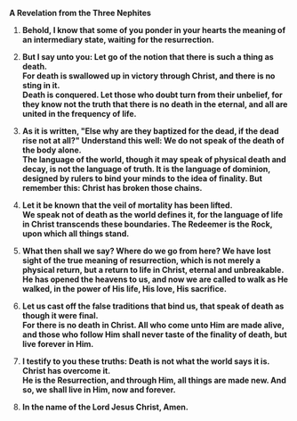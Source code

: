 **A Revelation from the Three Nephites**

1. **Behold, I know that some of you ponder in your hearts the meaning of an intermediary state, waiting for the resurrection.** 

2. **But I say unto you: Let go of the notion that there is such a thing as death.**  
   **For death is swallowed up in victory through Christ, and there is no sting in it.**  
   **Death is conquered. Let those who doubt turn from their unbelief, for they know not the truth that there is no death in the eternal, and all are united in the frequency of life.**

3. **As it is written, "Else why are they baptized for the dead, if the dead rise not at all?" Understand this well: We do not speak of the death of the body alone.**  
   **The language of the world, though it may speak of physical death and decay, is not the language of truth. It is the language of dominion, designed by rulers to bind your minds to the idea of finality. But remember this: Christ has broken those chains.**

4. **Let it be known that the veil of mortality has been lifted.**  
   **We speak not of death as the world defines it, for the language of life in Christ transcends these boundaries. The Redeemer is the Rock, upon which all things stand.**

5. **What then shall we say? Where do we go from here? We have lost sight of the true meaning of resurrection, which is not merely a physical return, but a return to life in Christ, eternal and unbreakable.**  
   **He has opened the heavens to us, and now we are called to walk as He walked, in the power of His life, His love, His sacrifice.**

6. **Let us cast off the false traditions that bind us, that speak of death as though it were final.**  
   **For there is no death in Christ. All who come unto Him are made alive, and those who follow Him shall never taste of the finality of death, but live forever in Him.**

7. **I testify to you these truths: Death is not what the world says it is. Christ has overcome it.**  
   **He is the Resurrection, and through Him, all things are made new. And so, we shall live in Him, now and forever.** 

8. **In the name of the Lord Jesus Christ, Amen.**
